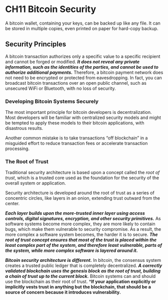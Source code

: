 # CH11 Bitcoin Security

A bitcoin wallet, containing your keys, can be backed up like any file. It can be stored in multiple copies, even printed on paper for hard-copy backup.

## Security Principles

A bitcoin transaction authorizes only a specific value to a specific recipient and cannot be forged or modified. ***It does not reveal any private information, such as the identities of the parties, and cannot be used to authorize additional payments.*** Therefore, a bitcoin payment network does not need to be encrypted or protected from eavesdropping. In fact, you can broadcast bitcoin transactions over an open public channel, such as unsecured WiFi or Bluetooth, with no loss of security.

### Developing Bitcoin Systems Securely

The most important principle for bitcoin developers is decentralization. Most developers will be familiar with centralized security models and might be tempted to apply these models to their bitcoin applications, with disastrous results.

Another common mistake is to take transactions “off blockchain” in a misguided effort to reduce transaction fees or accelerate transaction processing.

### The Root of Trust

Traditional security architecture is based upon a concept called the *root of trust*, which is a trusted core used as the foundation for the security of the overall system or application.

Security architecture is developed around the root of trust as a series of concentric circles, like layers in an onion, extending trust outward from the center.

***Each layer builds upon the more-trusted inner layer using access controls, digital signatures, encryption, and other security primitives.*** As software systems become more complex, they are more likely to contain bugs, which make them vulnerable to security compromise. As a result, the more complex a software system becomes, the harder it is to secure. ***The root of trust concept ensures that most of the trust is placed within the least complex part of the system, and therefore least vulnerable, parts of the system, while more complex software is layered around it.***

***Bitcoin security architecture is different.*** In bitcoin, the consensus system creates a trusted public ledger that is completely decentralized. ***A correctly validated blockchain uses the genesis block as the root of trust, building a chain of trust up to the current block.*** Bitcoin systems can and should use the blockchain as their root of trust. ***If your application explicitly or implicitly vests trust in anything but the blockchain, that should be a source of concern because it introduces vulnerability.**

